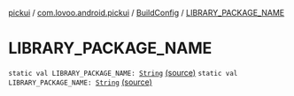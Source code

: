 [pickui](../../index.md) / [com.lovoo.android.pickui](../index.md) / [BuildConfig](index.md) / [LIBRARY_PACKAGE_NAME](./-l-i-b-r-a-r-y_-p-a-c-k-a-g-e_-n-a-m-e.md)

# LIBRARY_PACKAGE_NAME

`static val LIBRARY_PACKAGE_NAME: `[`String`](https://kotlinlang.org/api/latest/jvm/stdlib/kotlin/-string/index.html) [(source)](https://github.com/lovoo/android-pickpic/blob/master/pickui/pickui/build/generated/source/buildConfig/debug/com/lovoo/android/pickui/BuildConfig.java#L8)
`static val LIBRARY_PACKAGE_NAME: `[`String`](https://kotlinlang.org/api/latest/jvm/stdlib/kotlin/-string/index.html) [(source)](https://github.com/lovoo/android-pickpic/blob/master/pickui/pickui/build/generated/source/buildConfig/debug/com/lovoo/android/pickui/BuildConfig.java#L8)